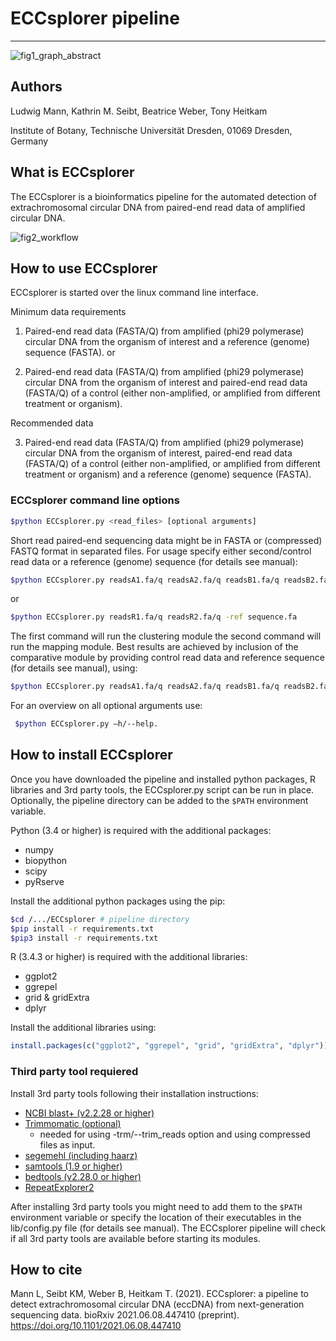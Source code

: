 # ECCsplorer pipeline #
-------------------------------------------------------------------------------

![fig1_graph_abstract](https://user-images.githubusercontent.com/45664228/112352923-80acf380-8ccb-11eb-94a1-788a917bd89a.png)


## Authors
Ludwig Mann, Kathrin M. Seibt, Beatrice Weber, Tony Heitkam

Institute of Botany, Technische Universität Dresden, 01069 Dresden, Germany

## What is ECCsplorer

The ECCsplorer is a bioinformatics pipeline for the automated detection of extrachromosomal circular DNA from paired-end read data of amplified circular DNA.

![fig2_workflow](https://user-images.githubusercontent.com/45664228/112352695-46dbed00-8ccb-11eb-9a01-e06a44b0203f.png)

## How to use ECCsplorer

ECCsplorer is started over the linux command line interface.

Minimum data requirements

1. Paired-end read data (FASTA/Q) from amplified (phi29 polymerase) circular DNA from the organism of interest and a reference (genome) sequence (FASTA).
or

2. Paired-end read data (FASTA/Q) from amplified (phi29 polymerase) circular DNA from the organism of interest and paired-end read data (FASTA/Q) of a control (either non-amplified, or amplified from different treatment or organism).

Recommended data

3. Paired-end read data (FASTA/Q) from amplified (phi29 polymerase) circular DNA from the organism of interest, paired-end read data (FASTA/Q) of a control (either non-amplified, or amplified from different treatment or organism) and a reference (genome) sequence (FASTA).

### ECCsplorer command line options

```bash
$python ECCsplorer.py <read_files> [optional arguments]
```
Short read paired-end sequencing data might be in FASTA or (compressed) FASTQ format in separated files. For usage specify either second/control read data or a reference (genome) sequence (for details see manual):

```bash
$python ECCsplorer.py readsA1.fa/q readsA2.fa/q readsB1.fa/q readsB2.fa/q
```
or 
```bash
$python ECCsplorer.py readsR1.fa/q readsR2.fa/q -ref sequence.fa
```

The first command will run the clustering module the second command will run the mapping module. Best results are achieved by inclusion of the comparative module by providing control read data and reference sequence (for details see manual), using:

```bash
$python ECCsplorer.py readsA1.fa/q readsA2.fa/q readsB1.fa/q readsB2.fa/q -ref sequence.fa [optional arguments] 
```
For an overview on all optional arguments use:

```bash
 $python ECCsplorer.py –h/--help.
```
## How to install ECCsplorer

Once you have downloaded the pipeline and installed python packages, R libraries and 3rd party tools, the ECCsplorer.py script can be run in place. Optionally, the pipeline directory can be added to the ```$PATH``` environment variable.

Python (3.4 or higher) is required with the additional packages:

- numpy
- biopython
- scipy
- pyRserve

Install the additional python packages using the pip:
```bash
$cd /.../ECCsplorer # pipeline directory 
$pip install -r requirements.txt
$pip3 install -r requirements.txt 
```

R (3.4.3 or higher) is required with the additional libraries:

- ggplot2
- ggrepel
- grid & gridExtra
- dplyr

Install the additional libraries using: 
```r
install.packages(c("ggplot2", "ggrepel", "grid", "gridExtra", "dplyr"))
```

### Third party tool requiered

Install 3rd party tools following their installation instructions:

- [NCBI blast+ (v2.2.28 or higher)](https://blast.ncbi.nlm.nih.gov/Blast.cgi?CMD=Web&PAGE_TYPE=BlastDocs&DOC_TYPE=Download)
- [Trimmomatic (optional)](http://www.usadellab.org/cms/?page=trimmomatic)
    - needed for using -trm/--trim_reads option and using compressed files as input.
- [segemehl (including haarz)](https://www.bioinf.uni-leipzig.de/Software/segemehl/)
- [samtools (1.9 or higher)](https://github.com/samtools/samtools) 
- [bedtools (v2.28.0 or higher)](https://bedtools.readthedocs.io/en/latest/content/installation.html)
- [RepeatExplorer2](https://bitbucket.org/petrnovak/repex_tarean/src/devel/)

After installing 3rd party tools you might need to add them to the ```$PATH``` environment variable or specify the location of their executables in the lib/config.py file (for details see manual). 
The ECCsplorer pipeline will check if all 3rd party tools are available before starting its modules.

## How to cite

Mann L, Seibt KM, Weber B, Heitkam T. (2021). ECCsplorer: a pipeline to detect extrachromosomal circular DNA (eccDNA) from next-generation sequencing data. bioRxiv 2021.06.08.447410 (preprint). https://doi.org/10.1101/2021.06.08.447410 
